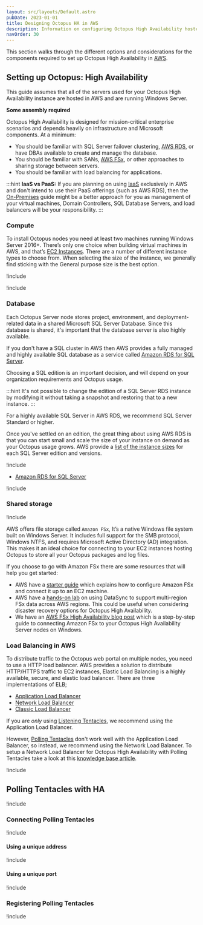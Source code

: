 ```yaml
---
layout: src/layouts/Default.astro
pubDate: 2023-01-01
title: Designing Octopus HA in AWS
description: Information on configuring Octopus High Availability hosted in AWS.
navOrder: 30
---
```


This section walks through the different options and considerations for the components required to set up Octopus High Availability in [AWS](https://aws.amazon.com/).

## Setting up Octopus: High Availability 

This guide assumes that all of the servers used for your Octopus High Availability instance are hosted in AWS and are running Windows Server.

**Some assembly required**

Octopus High Availability is designed for mission-critical enterprise scenarios and depends heavily on infrastructure and Microsoft components. At a minimum:

- You should be familiar with SQL Server failover clustering, [AWS RDS](https://aws.amazon.com/rds/sqlserver/), or have DBAs available to create and manage the database.
- You should be familiar with SANs, [AWS FSx](https://aws.amazon.com/fsx/), or other approaches to sharing storage between servers.
- You should be familiar with load balancing for applications.

:::hint
**IaaS vs PaaS:**
If you are planning on using [IaaS](https://en.wikipedia.org/wiki/Infrastructure_as_a_service) exclusively in AWS and don't intend to use their PaaS offerings (such as AWS RDS), then the [On-Premises](/docs/administration/high-availability/design/octopus-for-high-availability-on-premises/) guide might be a better approach for you as management of your virtual machines, Domain Controllers, SQL Database Servers, and load balancers will be your responsibility.
:::

### Compute

To install Octopus nodes you need at least two machines running Windows Server 2016+. There’s only one choice when building virtual machines in AWS, and that’s [EC2 Instances](https://aws.amazon.com/ec2/instance-types/). There are a number of different instance types to choose from. When selecting the size of the instance, we generally find sticking with the General purpose size is the best option. 

!include <high-availability-compute-recommendations>

!include <octopus-instance-mixed-os-warning>

### Database

Each Octopus Server node stores project, environment, and deployment-related data in a shared Microsoft SQL Server Database. Since this database is shared, it's important that the database server is also highly available. 

If you don't have a SQL cluster in AWS then AWS provides a fully managed and highly available SQL database as a service called [Amazon RDS for SQL Server](https://aws.amazon.com/rds/sqlserver/).

Choosing a SQL edition is an important decision, and will depend on your organization requirements and Octopus usage. 

:::hint
It's not possible to change the edition of a SQL Server RDS instance by modifying it without taking a snapshot and restoring that to a new instance. 
:::

For a highly available SQL Server in AWS RDS, we recommend SQL Server Standard or higher.

Once you've settled on an edition, the great thing about using AWS RDS is that you can start small and scale the size of your instance on demand as your Octopus usage grows. AWS provide a [list of the instance sizes](https://docs.aws.amazon.com/AmazonRDS/latest/UserGuide/CHAP_SQLServer.html#SQLServer.Concepts.General.InstanceClasses) for each SQL Server edition and versions.

!include <high-availability-database-recommendations>
- [Amazon RDS for SQL Server](https://aws.amazon.com/rds/sqlserver/)

!include <high-availability-db-logshipping-mirroring-note>

### Shared storage

!include <high-availability-shared-storage-overview>

AWS offers file storage called `Amazon FSx`, It’s a native Windows file system built on Windows Server. It includes full support for the SMB protocol, Windows NTFS, and requires Microsoft Active Directory (AD) integration. This makes it an ideal choice for connecting to your EC2 instances hosting Octopus to store all your Octopus packages and log files.

If you choose to go with Amazon FSx there are some resources that will help you get started:
- AWS have a [starter guide](https://docs.aws.amazon.com/fsx/latest/WindowsGuide/getting-started.html) which explains how to configure Amazon FSx and connect it up to an EC2 machine.
- AWS have a [hands-on lab](https://aws.amazon.com/blogs/storage/how-to-replicate-amazon-fsx-file-server-data-across-aws-regions/) on using DataSync to support multi-region FSx data across AWS regions. This could be useful when considering disaster recovery options for Octopus High Availability.
- We have an [AWS FSx High Availability blog post](https://octopus.com/blog/aws-fsx-ha) which is a step-by-step guide to connecting Amazon FSx to your Octopus High Availability Server nodes on Windows.

### Load Balancing in AWS

To distribute traffic to the Octopus web portal on multiple nodes, you need to use a HTTP load balancer. AWS provides a solution to distribute HTTP/HTTPS traffic to EC2 instances, Elastic Load Balancing is a highly available, secure, and elastic load balancer. There are three implementations of ELB;

* [Application Load Balancer](https://docs.aws.amazon.com/elasticloadbalancing/latest/application/introduction.html)
* [Network Load Balancer](https://docs.aws.amazon.com/elasticloadbalancing/latest/network/introduction.html)
* [Classic Load Balancer](https://docs.aws.amazon.com/elasticloadbalancing/latest/classic/introduction.html)

If you are *only* using [Listening Tentacles](/docs/infrastructure/deployment-targets/tentacle/tentacle-communication.md#listening-tentacles-recommended), we recommend using the Application Load Balancer.

However, [Polling Tentacles](/docs/infrastructure/deployment-targets/tentacle/tentacle-communication.md#polling-tentacles) don't work well with the Application Load Balancer, so instead, we recommend using the Network Load Balancer. To setup a Network Load Balancer for Octopus High Availability with Polling Tentacles take a look at this [knowledge base article](https://help.octopus.com/t/how-can-i-configure-my-polling-tentacles-to-hit-my-octopus-deploy-high-availability-instance-to-sitting-behind-an-aws-load-balancer/24890). 

!include <load-balancer-endpoint-info>

## Polling Tentacles with HA

!include <polling-tentacles-and-ha>

### Connecting Polling Tentacles

!include <polling-tentacles-and-ha-connecting>

#### Using a unique address

!include <polling-tentacles-connection-same-port>

#### Using a unique port

!include <polling-tentacles-connection-different-ports>

### Registering Polling Tentacles

!include <polling-tentacles-and-ha-registering>